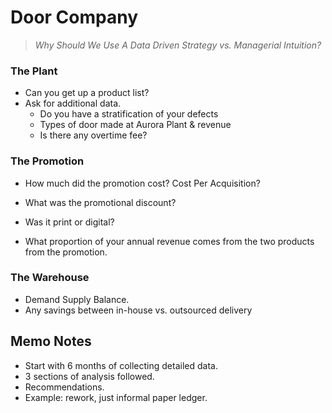 # Door Company

> _Why Should We Use A Data Driven Strategy vs. Managerial Intuition?_


### The Plant
* Can you get up a product list?
* Ask for additional data.
    * Do you have a stratification of your defects
    * Types of door made at Aurora Plant & revenue
    * Is there any overtime fee?

### The Promotion
* How much did the promotion cost? Cost Per Acquisition?

* What was the promotional discount?

* Was it print or digital?

* What proportion of your annual revenue comes from the two products from the promotion.

### The Warehouse
* Demand Supply Balance.
* Any savings between in-house vs. outsourced delivery




## Memo Notes
* Start with 6 months of collecting detailed data.
* 3 sections of analysis followed.
* Recommendations.
* Example: rework, just informal paper ledger.